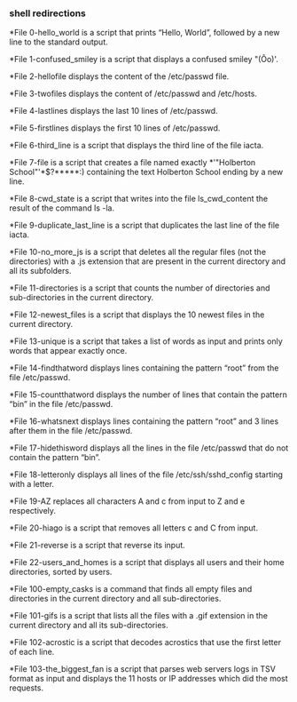 ### shell redirections
*File 0-hello_world is a script that prints “Hello, World”, followed by a new line to the standard output.

*File 1-confused_smiley is a script that displays a confused smiley "(Ôo)'.

*File 2-hellofile displays the content of the /etc/passwd file.

*File 3-twofiles displays the content of /etc/passwd and /etc/hosts.

*File 4-lastlines displays the last 10 lines of /etc/passwd.

*File 5-firstlines displays the first 10 lines of /etc/passwd.

*File 6-third_line is a script that displays the third line of the file iacta.

*File 7-file is a script that creates a file named exactly *\'"Holberton School"'\*$?*****:) containing the text Holberton School ending by a new line.

*File 8-cwd_state is a script that writes into the file ls_cwd_content the result of the command ls -la.

*File 9-duplicate_last_line is a script that duplicates the last line of the file iacta.

*File 10-no_more_js is a script that deletes all the regular files (not the directories) with a .js extension that are present in the current directory and all its subfolders.

*File 11-directories is a script that counts the number of directories and sub-directories in the current directory.

*File 12-newest_files is a script that displays the 10 newest files in the current directory.

*File 13-unique is a script that takes a list of words as input and prints only words that appear exactly once.

*File 14-findthatword displays lines containing the pattern “root” from the file /etc/passwd.

*File 15-countthatword displays the number of lines that contain the pattern “bin” in the file /etc/passwd.

*File 16-whatsnext displays lines containing the pattern “root” and 3 lines after them in the file /etc/passwd.

*File 17-hidethisword displays all the lines in the file /etc/passwd that do not contain the pattern “bin”.

*File 18-letteronly displays all lines of the file /etc/ssh/sshd_config starting with a letter.

*File 19-AZ replaces all characters A and c from input to Z and e respectively.

*File 20-hiago is a script that removes all letters c and C from input.

*File 21-reverse is a script that reverse its input.

*File 22-users_and_homes is a script that displays all users and their home directories, sorted by users.

*File 100-empty_casks is a command that finds all empty files and directories in the current directory and all sub-directories.

*File 101-gifs is a script that lists all the files with a .gif extension in the current directory and all its sub-directories.

*File 102-acrostic is a script that decodes acrostics that use the first letter of each line.

*File 103-the_biggest_fan is a script that parses web servers logs in TSV format as input and displays the 11 hosts or IP addresses which did the most requests.
